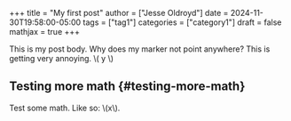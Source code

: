 +++
title = "My first post"
author = ["Jesse Oldroyd"]
date = 2024-11-30T19:58:00-05:00
tags = ["tag1"]
categories = ["category1"]
draft = false
mathjax = true
+++

This is my post body.  Why does my marker not point anywhere?  This is getting
very annoying.  \\( y \\)


## Testing more math {#testing-more-math}

Test some math.  Like so: \\(x\\).
